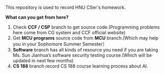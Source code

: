 This repository is used to record HNU CSer's homework. 

**What can you get from here?**

1. Check **CCF / CSP** branch to get source code.(Programming problems here come from CG system and CCF official website)
2. Get **MCU programs** source code from **MCU** branch.(Which may help you in your Sophomore Summer Semester）
3. **Software** branch has all kinds of resource you need if you are taking Ms. Sun Jianhua’s software security testing course.(Which will be updated in next few months)
4. **CS 188** branch record CS 188 course learning process about AI.

